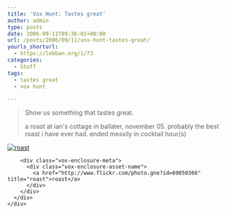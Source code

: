 ```yaml
---
title: 'Vox Hunt: Tastes great'
author: admin
type: posts
date: 2006-09-11T09:36:01+00:00
url: /posts/2006/09/11/vox-hunt-tastes-great/
yourls_shorturl:
  - https://lobban.org/i/73
categories:
  - Stuff
tags:
  - tastes great
  - vox hunt

---
```

> Show us something that tastes great.
> 
> 
> 
> a roast at ian's cottage in ballater, november 05. probably the best roast i have ever had. ended messily in cocktail hour(s)

<div class="vox-enclosure vox-enclosure-center vox-enclosure-large vox-photo-enclosure">
  <div class="vox-enclosure-inner">
    <div class="vox-enclosure-list">
      <div class="vox-enclosure-item vox-photo-asset vox-last">
        <div class="vox-enclosure-image">
          <a href="http://www.flickr.com/photo.gne?id=69050366" title="roast"><img alt="roast" class="asset asset-image at-xid-6a01348743f8e2970c0133f423da01970b" src="https://nonimage.typepad.com/.a/6a01348743f8e2970c0133f423da01970b-320pi" /></a>
        </div>
        
        <div class="vox-enclosure-meta">
          <div class="vox-enclosure-asset-name">
            <a href="http://www.flickr.com/photo.gne?id=69050366" title="roast">roast</a>
          </div>
        </div>
      </div>
    </div>
  </div>
</div>